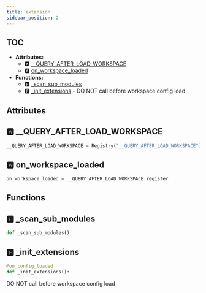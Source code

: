 ```yaml
---
title: extension
sidebar_position: 2
---
```


## TOC

- **Attributes:**
  - 🅰 [\_\_QUERY\_AFTER\_LOAD\_WORKSPACE](#🅰-__query_after_load_workspace)
  - 🅰 [on\_workspace\_loaded](#🅰-on_workspace_loaded)
- **Functions:**
  - 🅵 [\_scan\_sub\_modules](#🅵-_scan_sub_modules)
  - 🅵 [\_init\_extensions](#🅵-_init_extensions) - DO NOT call before workspace config load

## Attributes

## 🅰 \_\_QUERY\_AFTER\_LOAD\_WORKSPACE

```python
__QUERY_AFTER_LOAD_WORKSPACE = Registry("__QUERY_AFTER_LOAD_WORKSPACE")
```

## 🅰 on\_workspace\_loaded

```python
on_workspace_loaded = __QUERY_AFTER_LOAD_WORKSPACE.register
```


## Functions

## 🅵 \_scan\_sub\_modules

```python
def _scan_sub_modules():
```
## 🅵 \_init\_extensions

```python
@on_config_loaded
def _init_extensions():
```

DO NOT call before workspace config load
